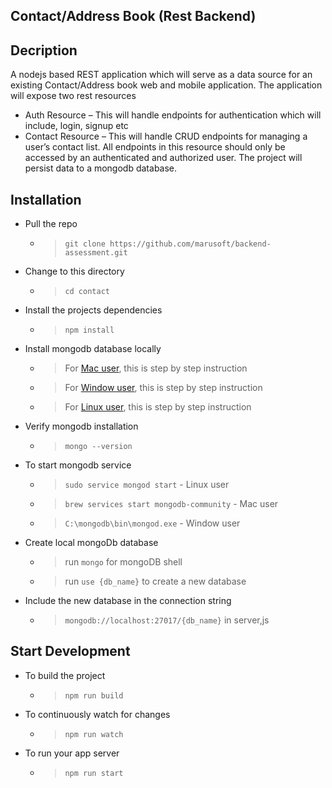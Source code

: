 ## Contact/Address Book (Rest Backend)

## Decription

A nodejs based REST application which will serve as a data source for an existing Contact/Address book web and mobile application.
The application will expose two rest resources

- Auth Resource – This will handle endpoints for authentication which will include, login, signup etc
- Contact Resource – This will handle CRUD endpoints for managing a user’s contact list. All endpoints in this resource should only be accessed by an authenticated and authorized user.
  The project will persist data to a mongodb database.

## Installation

- Pull the repo

  - > `git clone https://github.com/marusoft/backend-assessment.git`

- Change to this directory

  - > `cd contact`

- Install the projects dependencies

  - > `npm install`

- Install mongodb database locally

  - > For [Mac user](https://zellwk.com/blog/install-mongodb), this is step by step instruction

  - > For [Window user](https://treehouse.github.io/installation-guides/windows/mongo-windows.html), this is step by step instruction

  - > For [Linux user](https://www.tutorialkart.com/mongodb/install-mongodb-on-ubuntu/), this is step by step instruction

- Verify mongodb installation
  - > `mongo --version`

- To start mongodb service
  - > `sudo service mongod start` - Linux user
  - > `brew services start mongodb-community` - Mac user
  - > `C:\mongodb\bin\mongod.exe` - Window user

- Create local mongoDb database  
  - > run `mongo` for mongoDB shell
  - > run `use {db_name}` to create a new database

- Include the new database in the connection string
  - > `mongodb://localhost:27017/{db_name}` in server,js

## Start Development

- To build the project
  - > `npm run build`
- To continuously watch for changes
  - > `npm run watch`
- To run your app server
  - > `npm run start`